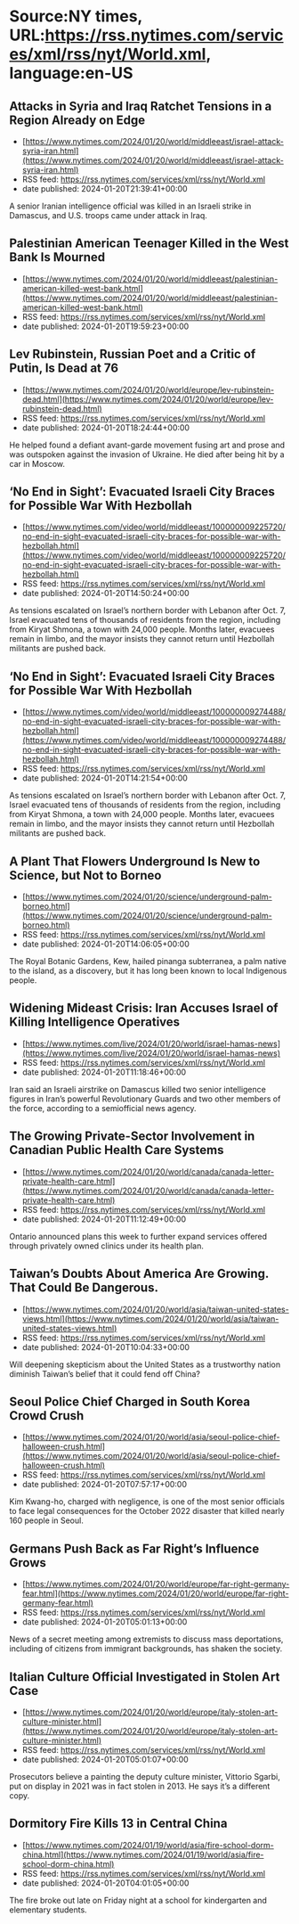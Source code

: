 # Source:NY times, URL:https://rss.nytimes.com/services/xml/rss/nyt/World.xml, language:en-US

## Attacks in Syria and Iraq Ratchet Tensions in a Region Already on Edge
 - [https://www.nytimes.com/2024/01/20/world/middleeast/israel-attack-syria-iran.html](https://www.nytimes.com/2024/01/20/world/middleeast/israel-attack-syria-iran.html)
 - RSS feed: https://rss.nytimes.com/services/xml/rss/nyt/World.xml
 - date published: 2024-01-20T21:39:41+00:00

A senior Iranian intelligence official was killed in an Israeli strike in Damascus, and U.S. troops came under attack in Iraq.

## Palestinian American Teenager Killed in the West Bank Is Mourned
 - [https://www.nytimes.com/2024/01/20/world/middleeast/palestinian-american-killed-west-bank.html](https://www.nytimes.com/2024/01/20/world/middleeast/palestinian-american-killed-west-bank.html)
 - RSS feed: https://rss.nytimes.com/services/xml/rss/nyt/World.xml
 - date published: 2024-01-20T19:59:23+00:00



## Lev Rubinstein, Russian Poet and a Critic of Putin, Is Dead at 76
 - [https://www.nytimes.com/2024/01/20/world/europe/lev-rubinstein-dead.html](https://www.nytimes.com/2024/01/20/world/europe/lev-rubinstein-dead.html)
 - RSS feed: https://rss.nytimes.com/services/xml/rss/nyt/World.xml
 - date published: 2024-01-20T18:24:44+00:00

He helped found a defiant avant-garde movement fusing art and prose and was outspoken against the invasion of Ukraine. He died after being hit by a car in Moscow.

## ‘No End in Sight’: Evacuated Israeli City Braces for Possible War With Hezbollah
 - [https://www.nytimes.com/video/world/middleeast/100000009225720/no-end-in-sight-evacuated-israeli-city-braces-for-possible-war-with-hezbollah.html](https://www.nytimes.com/video/world/middleeast/100000009225720/no-end-in-sight-evacuated-israeli-city-braces-for-possible-war-with-hezbollah.html)
 - RSS feed: https://rss.nytimes.com/services/xml/rss/nyt/World.xml
 - date published: 2024-01-20T14:50:24+00:00

As tensions escalated on Israel’s northern border with Lebanon after Oct. 7, Israel evacuated tens of thousands of residents from the region, including from Kiryat Shmona, a town with 24,000 people. Months later, evacuees remain in limbo, and the mayor insists they cannot return until Hezbollah militants are pushed back.

## ‘No End in Sight’: Evacuated Israeli City Braces for Possible War With Hezbollah
 - [https://www.nytimes.com/video/world/middleeast/100000009274488/no-end-in-sight-evacuated-israeli-city-braces-for-possible-war-with-hezbollah.html](https://www.nytimes.com/video/world/middleeast/100000009274488/no-end-in-sight-evacuated-israeli-city-braces-for-possible-war-with-hezbollah.html)
 - RSS feed: https://rss.nytimes.com/services/xml/rss/nyt/World.xml
 - date published: 2024-01-20T14:21:54+00:00

As tensions escalated on Israel’s northern border with Lebanon after Oct. 7, Israel evacuated tens of thousands of residents from the region, including from Kiryat Shmona, a town with 24,000 people. Months later, evacuees remain in limbo, and the mayor insists they cannot return until Hezbollah militants are pushed back.

## A Plant That Flowers Underground Is New to Science, but Not to Borneo
 - [https://www.nytimes.com/2024/01/20/science/underground-palm-borneo.html](https://www.nytimes.com/2024/01/20/science/underground-palm-borneo.html)
 - RSS feed: https://rss.nytimes.com/services/xml/rss/nyt/World.xml
 - date published: 2024-01-20T14:06:05+00:00

The Royal Botanic Gardens, Kew, hailed pinanga subterranea, a palm native to the island, as a discovery, but it has long been known to local Indigenous people.

## Widening Mideast Crisis: Iran Accuses Israel of Killing Intelligence Operatives
 - [https://www.nytimes.com/live/2024/01/20/world/israel-hamas-news](https://www.nytimes.com/live/2024/01/20/world/israel-hamas-news)
 - RSS feed: https://rss.nytimes.com/services/xml/rss/nyt/World.xml
 - date published: 2024-01-20T11:18:46+00:00

Iran said an Israeli airstrike on Damascus killed two senior intelligence figures in Iran’s powerful Revolutionary Guards and two other members of the force, according to a semiofficial news agency.

## The Growing Private-Sector Involvement in Canadian Public Health Care Systems
 - [https://www.nytimes.com/2024/01/20/world/canada/canada-letter-private-health-care.html](https://www.nytimes.com/2024/01/20/world/canada/canada-letter-private-health-care.html)
 - RSS feed: https://rss.nytimes.com/services/xml/rss/nyt/World.xml
 - date published: 2024-01-20T11:12:49+00:00

Ontario announced plans this week to further expand services offered through privately owned clinics under its health plan.

## Taiwan’s Doubts About America Are Growing. That Could Be Dangerous.
 - [https://www.nytimes.com/2024/01/20/world/asia/taiwan-united-states-views.html](https://www.nytimes.com/2024/01/20/world/asia/taiwan-united-states-views.html)
 - RSS feed: https://rss.nytimes.com/services/xml/rss/nyt/World.xml
 - date published: 2024-01-20T10:04:33+00:00

Will deepening skepticism about the United States as a trustworthy nation diminish Taiwan’s belief that it could fend off China?

## Seoul Police Chief Charged in South Korea Crowd Crush
 - [https://www.nytimes.com/2024/01/20/world/asia/seoul-police-chief-halloween-crush.html](https://www.nytimes.com/2024/01/20/world/asia/seoul-police-chief-halloween-crush.html)
 - RSS feed: https://rss.nytimes.com/services/xml/rss/nyt/World.xml
 - date published: 2024-01-20T07:57:17+00:00

Kim Kwang-ho, charged with negligence, is one of the most senior officials to face legal consequences for the October 2022 disaster that killed nearly 160 people in Seoul.

## Germans Push Back as Far Right’s Influence Grows
 - [https://www.nytimes.com/2024/01/20/world/europe/far-right-germany-fear.html](https://www.nytimes.com/2024/01/20/world/europe/far-right-germany-fear.html)
 - RSS feed: https://rss.nytimes.com/services/xml/rss/nyt/World.xml
 - date published: 2024-01-20T05:01:13+00:00

News of a secret meeting among extremists to discuss mass deportations, including of citizens from immigrant backgrounds, has shaken the society.

## Italian Culture Official Investigated in Stolen Art Case
 - [https://www.nytimes.com/2024/01/20/world/europe/italy-stolen-art-culture-minister.html](https://www.nytimes.com/2024/01/20/world/europe/italy-stolen-art-culture-minister.html)
 - RSS feed: https://rss.nytimes.com/services/xml/rss/nyt/World.xml
 - date published: 2024-01-20T05:01:07+00:00

Prosecutors believe a painting the deputy culture minister, Vittorio Sgarbi, put on display in 2021 was in fact stolen in 2013. He says it’s a different copy.

## Dormitory Fire Kills 13 in Central China
 - [https://www.nytimes.com/2024/01/19/world/asia/fire-school-dorm-china.html](https://www.nytimes.com/2024/01/19/world/asia/fire-school-dorm-china.html)
 - RSS feed: https://rss.nytimes.com/services/xml/rss/nyt/World.xml
 - date published: 2024-01-20T04:01:05+00:00

The fire broke out late on Friday night at a school for kindergarten and elementary students.

